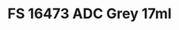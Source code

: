 ---
layout: product
title: "FS 16473 ADC Grey 17ml"
price: "320" 
desc: "Akrilna boja 17mL"
img_path: "/assets/img/AK2146.webp"
brand: "AK "
available: true
special_offer: false
new: false
soon: false
cat: "020000"
subcat: "020200"
subsubcat: "020203"
sifra: "AK2146"
popular: false
spec: false
---